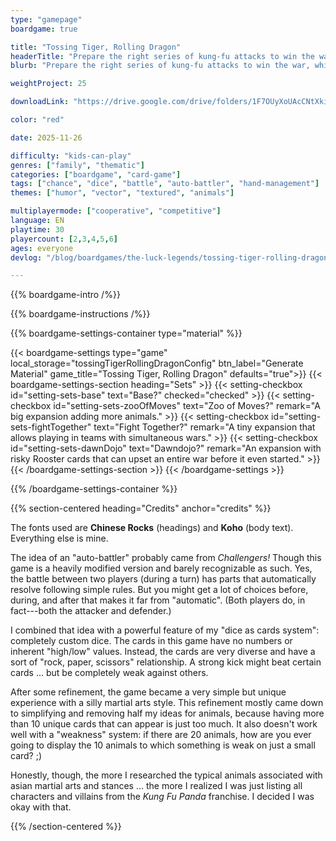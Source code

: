```yaml
---
type: "gamepage"
boardgame: true

title: "Tossing Tiger, Rolling Dragon"
headerTitle: "Prepare the right series of kung-fu attacks to win the war, while hoping your opponent didn't roll the exact counter moves."
blurb: "Prepare the right series of kung-fu attacks to win the war, while hoping your opponent didn't roll the exact counter moves."

weightProject: 25

downloadLink: "https://drive.google.com/drive/folders/1F7OUyXoUAcCNtXki5YA1wi9EjSWcTTaK"

color: "red"

date: 2025-11-26

difficulty: "kids-can-play"
genres: ["family", "thematic"]
categories: ["boardgame", "card-game"]
tags: ["chance", "dice", "battle", "auto-battler", "hand-management"]
themes: ["humor", "vector", "textured", "animals"]

multiplayermode: ["cooperative", "competitive"]
language: EN
playtime: 30
playercount: [2,3,4,5,6]
ages: everyone
devlog: "/blog/boardgames/the-luck-legends/tossing-tiger-rolling-dragon/"

---
```


{{% boardgame-intro /%}}

{{% boardgame-instructions /%}}

{{% boardgame-settings-container type="material" %}}

{{< boardgame-settings type="game" local_storage="tossingTigerRollingDragonConfig" btn_label="Generate Material" game_title="Tossing Tiger, Rolling Dragon" defaults="true">}}
  {{< boardgame-settings-section heading="Sets" >}}
    {{< setting-checkbox id="setting-sets-base" text="Base?" checked="checked" >}}
    {{< setting-checkbox id="setting-sets-zooOfMoves" text="Zoo of Moves?" remark="A big expansion adding more animals." >}}
    {{< setting-checkbox id="setting-sets-fightTogether" text="Fight Together?" remark="A tiny expansion that allows playing in teams with simultaneous wars." >}}
    {{< setting-checkbox id="setting-sets-dawnDojo" text="Dawndojo?" remark="An expansion with risky Rooster cards that can upset an entire war before it even started." >}}
  {{< /boardgame-settings-section >}}
{{< /boardgame-settings >}}

{{% /boardgame-settings-container %}}

{{% section-centered heading="Credits" anchor="credits" %}}

The fonts used are **Chinese Rocks** (headings) and **Koho** (body text). Everything else is mine.

The idea of an "auto-battler" probably came from _Challengers!_ Though this game is a heavily modified version and barely recognizable as such. Yes, the battle between two players (during a turn) has parts that automatically resolve following simple rules. But you might get a lot of choices before, during, and after that makes it far from "automatic". (Both players do, in fact---both the attacker and defender.)

I combined that idea with a powerful feature of my "dice as cards system": completely custom dice. The cards in this game have no numbers or inherent "high/low" values. Instead, the cards are very diverse and have a sort of "rock, paper, scissors" relationship. A strong kick might beat certain cards ... but be completely weak against others.

After some refinement, the game became a very simple but unique experience with a silly martial arts style. This refinement mostly came down to simplifying and removing half my ideas for animals, because having more than 10 unique cards that can appear is just too much. It also doesn't work well with a "weakness" system: if there are 20 animals, how are you ever going to display the 10 animals to which something is weak on just a small card? ;)

Honestly, though, the more I researched the typical animals associated with asian martial arts and stances ... the more I realized I was just listing all characters and villains from the _Kung Fu Panda_ franchise. I decided I was okay with that.

{{% /section-centered %}}